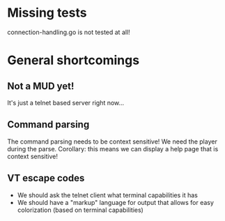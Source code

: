 # Missing tests
connection-handling.go is not tested at all!

# General shortcomings
## Not a MUD yet!
It's just a telnet based server right now...

## Command parsing
The command parsing needs to be context sensitive! We need the player during the parse. Corollary: this means we can display a help page that is context sensitive!

## VT escape codes
- We should ask the telnet client what terminal capabilities it has
- We should have a "markup" language for output that allows for easy colorization (based on terminal capabilities)